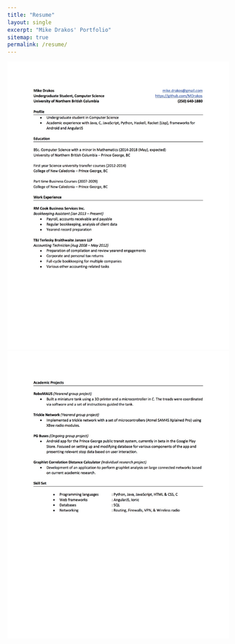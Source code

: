 ```yaml
---
title: "Resume"
layout: single
excerpt: "Mike Drakos' Portfolio"
sitemap: true
permalink: /resume/
---
```


![resume](/images/resume.jpg)
![resume2](/images/resume2.jpg)